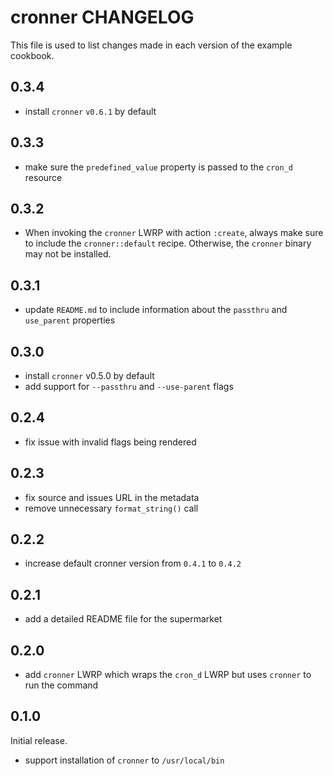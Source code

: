 # cronner CHANGELOG

This file is used to list changes made in each version of the example cookbook.

## 0.3.4

* install `cronner` `v0.6.1` by default

## 0.3.3

* make sure the `predefined_value` property is passed to the `cron_d` resource

## 0.3.2

* When invoking the `cronner` LWRP with action `:create`, always make sure to include the `cronner::default` recipe. Otherwise, the `cronner` binary may not be installed.

## 0.3.1

* update `README.md` to include information about the `passthru` and `use_parent` properties

## 0.3.0

* install `cronner` v0.5.0 by default
* add support for `--passthru` and `--use-parent` flags

## 0.2.4

* fix issue with invalid flags being rendered

## 0.2.3

* fix source and issues URL in the metadata
* remove unnecessary `format_string()` call

## 0.2.2

* increase default cronner version from `0.4.1` to `0.4.2`

## 0.2.1

* add a detailed README file for the supermarket

## 0.2.0

* add `cronner` LWRP which wraps the `cron_d` LWRP but uses `cronner` to run the command

## 0.1.0

Initial release.

- support installation of `cronner` to `/usr/local/bin`
